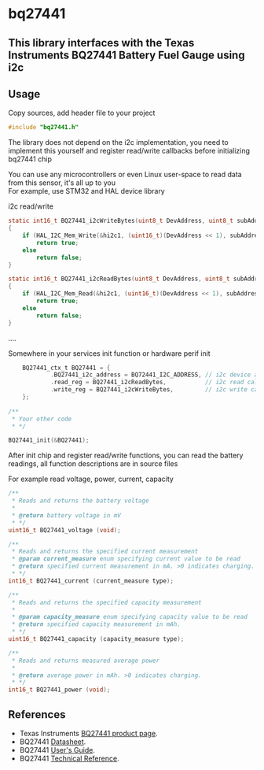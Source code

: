 # bq27441
This library interfaces with the Texas Instruments BQ27441 Battery Fuel Gauge using i2c
---------------------

Usage
-----

Copy sources, add header file to your project
```c
#include "bq27441.h"
```

The library does not depend on the i2c implementation, you need to implement this yourself and register read/write callbacks before initializing bq27441 chip

You can use any microcontrollers or even Linux user-space to read data from this sensor, it's all up to you <br>
For example, use STM32 and HAL device library <br>

i2c read/write
```c
static int16_t BQ27441_i2cWriteBytes(uint8_t DevAddress, uint8_t subAddress, uint8_t * src, uint8_t count)
{
    if (HAL_I2C_Mem_Write(&hi2c1, (uint16_t)(DevAddress << 1), subAddress, 1, src, count, 50) == HAL_OK)
        return true;
    else
        return false;
}

static int16_t BQ27441_i2cReadBytes(uint8_t DevAddress, uint8_t subAddress, uint8_t * dest, uint8_t count)
{
    if (HAL_I2C_Mem_Read(&hi2c1, (uint16_t)(DevAddress << 1), subAddress, 1, dest, count, 50) == HAL_OK)
        return true;
    else
        return false;
}
```

.... <br>

Somewhere in your services init function or hardware perif init
```c
    BQ27441_ctx_t BQ27441 = {
            .BQ27441_i2c_address = BQ72441_I2C_ADDRESS, // i2c device address, if you have another address change this
            .read_reg = BQ27441_i2cReadBytes,           // i2c read callback 
            .write_reg = BQ27441_i2cWriteBytes,         // i2c write callback 
    };
    
/**
 * Your other code
 * */

BQ27441_init(&BQ27441);

```

After init chip and register read/write functions, you can read the battery readings, all function descriptions are in source files

For example read voltage, power, current, capacity
```c
/**
 * Reads and returns the battery voltage
 *
 * @return battery voltage in mV
 * */
uint16_t BQ27441_voltage (void);

/**
 * Reads and returns the specified current measurement
 * @param current_measure enum specifying current value to be read
 * @return specified current measurement in mA. >0 indicates charging.
 * */
int16_t BQ27441_current (current_measure type);

/**
 * Reads and returns the specified capacity measurement
 *
 * @param capacity_measure enum specifying capacity value to be read
 * @return specified capacity measurement in mAh.
 * */
uint16_t BQ27441_capacity (capacity_measure type);

/**
 * Reads and returns measured average power
 *
 * @return average power in mAh. >0 indicates charging.
 * */
int16_t BQ27441_power (void);
```

References
---------------------

+ Texas Instruments [BQ27441 product page][1].
+ BQ27441 [Datasheet][2].
+ BQ27441 [User's Guide][4].
+ BQ27441 [Technical Reference][3].

[1]:http://www.ti.com/product/bq27441-g1
[2]:http://www.ti.com/lit/gpn/bq27441-g1
[3]:http://www.ti.com/lit/pdf/sluuac9
[4]:http://www.ti.com/lit/pdf/sluuap4
